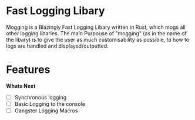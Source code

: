 # Fast Logging Libary
Mogging is a Blazingly Fast Logging Libary written in Rust, which mogs all other logging libaries. The main Purpouse of "mogging" (as in the name of the libary) is to give the user as much customisability as possible, to how to logs are handled and displayed/outputted.
# Features

**Whats Next**
- [ ] Synchronous logging
- [ ] Basic Logging to the console
- [ ] Gangster Logging Macros
